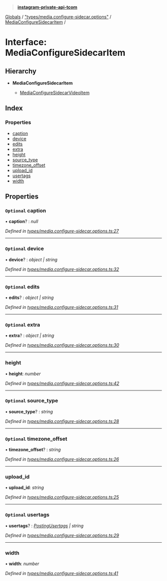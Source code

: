 > **[instagram-private-api-tcom](../README.md)**

[Globals](../README.md) / ["types/media.configure-sidecar.options"](../modules/_types_media_configure_sidecar_options_.md) / [MediaConfigureSidecarItem](_types_media_configure_sidecar_options_.mediaconfiguresidecaritem.md) /

# Interface: MediaConfigureSidecarItem

## Hierarchy

* **MediaConfigureSidecarItem**

  * [MediaConfigureSidecarVideoItem](_types_media_configure_sidecar_options_.mediaconfiguresidecarvideoitem.md)

## Index

### Properties

* [caption](_types_media_configure_sidecar_options_.mediaconfiguresidecaritem.md#optional-caption)
* [device](_types_media_configure_sidecar_options_.mediaconfiguresidecaritem.md#optional-device)
* [edits](_types_media_configure_sidecar_options_.mediaconfiguresidecaritem.md#optional-edits)
* [extra](_types_media_configure_sidecar_options_.mediaconfiguresidecaritem.md#optional-extra)
* [height](_types_media_configure_sidecar_options_.mediaconfiguresidecaritem.md#height)
* [source_type](_types_media_configure_sidecar_options_.mediaconfiguresidecaritem.md#optional-source_type)
* [timezone_offset](_types_media_configure_sidecar_options_.mediaconfiguresidecaritem.md#optional-timezone_offset)
* [upload_id](_types_media_configure_sidecar_options_.mediaconfiguresidecaritem.md#upload_id)
* [usertags](_types_media_configure_sidecar_options_.mediaconfiguresidecaritem.md#optional-usertags)
* [width](_types_media_configure_sidecar_options_.mediaconfiguresidecaritem.md#width)

## Properties

### `Optional` caption

• **caption**? : *null*

*Defined in [types/media.configure-sidecar.options.ts:27](https://github.com/cuonglnhust/instagram-private-api-tcom/blob/3e16058/src/types/media.configure-sidecar.options.ts#L27)*

___

### `Optional` device

• **device**? : *object | string*

*Defined in [types/media.configure-sidecar.options.ts:32](https://github.com/cuonglnhust/instagram-private-api-tcom/blob/3e16058/src/types/media.configure-sidecar.options.ts#L32)*

___

### `Optional` edits

• **edits**? : *object | string*

*Defined in [types/media.configure-sidecar.options.ts:31](https://github.com/cuonglnhust/instagram-private-api-tcom/blob/3e16058/src/types/media.configure-sidecar.options.ts#L31)*

___

### `Optional` extra

• **extra**? : *object | string*

*Defined in [types/media.configure-sidecar.options.ts:30](https://github.com/cuonglnhust/instagram-private-api-tcom/blob/3e16058/src/types/media.configure-sidecar.options.ts#L30)*

___

###  height

• **height**: *number*

*Defined in [types/media.configure-sidecar.options.ts:42](https://github.com/cuonglnhust/instagram-private-api-tcom/blob/3e16058/src/types/media.configure-sidecar.options.ts#L42)*

___

### `Optional` source_type

• **source_type**? : *string*

*Defined in [types/media.configure-sidecar.options.ts:28](https://github.com/cuonglnhust/instagram-private-api-tcom/blob/3e16058/src/types/media.configure-sidecar.options.ts#L28)*

___

### `Optional` timezone_offset

• **timezone_offset**? : *string*

*Defined in [types/media.configure-sidecar.options.ts:26](https://github.com/cuonglnhust/instagram-private-api-tcom/blob/3e16058/src/types/media.configure-sidecar.options.ts#L26)*

___

###  upload_id

• **upload_id**: *string*

*Defined in [types/media.configure-sidecar.options.ts:25](https://github.com/cuonglnhust/instagram-private-api-tcom/blob/3e16058/src/types/media.configure-sidecar.options.ts#L25)*

___

### `Optional` usertags

• **usertags**? : *[PostingUsertags](_types_posting_options_.postingusertags.md) | string*

*Defined in [types/media.configure-sidecar.options.ts:29](https://github.com/cuonglnhust/instagram-private-api-tcom/blob/3e16058/src/types/media.configure-sidecar.options.ts#L29)*

___

###  width

• **width**: *number*

*Defined in [types/media.configure-sidecar.options.ts:41](https://github.com/cuonglnhust/instagram-private-api-tcom/blob/3e16058/src/types/media.configure-sidecar.options.ts#L41)*